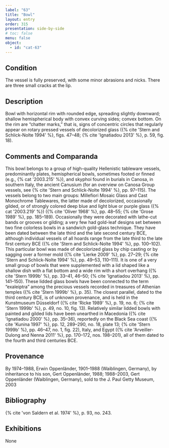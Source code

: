 ```yaml
---
label: "63"
title: "Bowl"
layout: entry
order: 315
presentation: side-by-side
# toc: false
menu: false
object:
  - id: "cat-63"
---
```


## Condition

The vessel is fully preserved, with some minor abrasions and nicks. There are three small cracks at the lip.

## Description

Bowl with horizontal rim with rounded edge, spreading slightly downward; shallow hemispherical body with convex curving sides; convex bottom. On the rim are “chatter marks,” that is, signs of concentric circles that regularly appear on rotary pressed vessels of decolorized glass ({% cite 'Stern and Schlick-Nolte 1994' %}, figs. 47–48; {% cite 'Ignatiadou 2013' %}, p. 59, fig. 18).

## Comments and Comparanda

This bowl belongs to a group of high-quality Hellenistic tableware vessels, predominantly plates, hemispherical bowls, sometimes footed or finned (e.g., {% cat '2003.215' %}), and skyphoi found in burials in Canosa, in southern Italy, the ancient Canusium (for an overview on Canosa Group vessels, see {% cite 'Stern and Schlick-Nolte 1994' %}, pp. 97–115). The vessels belong to two main groups: Millefiori Mosaic Glass and Cast Monochrome Tablewares, the latter made of decolorized, occasionally gilded, or of strongly colored deep blue and light blue or purple glass ({% cat '2003.219' %}) ({% cite 'Oliver 1968' %}, pp. 48–55; {% cite 'Grose 1989' %}, pp. 185–189). Occasionally they were decorated with lathe-cut bands or grooves or gilding; a very few had gold-leaf designs set between two fine colorless bowls in a sandwich gold-glass technique. They have been dated between the late third and the late second century BCE, although individual vessels of all hoards range from the late third to the late first century BCE ({% cite 'Stern and Schlick-Nolte 1994' %}, pp. 100–102). This particular bowl was made of decolorized glass by chip casting or by sagging over a former mold ({% cite 'Lierke 2009' %}, pp. 27–29; {% cite 'Stern and Schlick-Nolte 1994' %}, pp. 49–53, 110–111). It is one of a very small group of bowls that were supplemented with a lid shaped like a shallow dish with a flat bottom and a wide rim with a short overhang ({% cite 'Stern 1999b' %}, pp. 33–41, 46–50; {% cite 'Ignatiadou 2013' %}, pp. 141–150). These lidded glass bowls have been connected to the term “exaleiptra” among the precious vessels recorded in treasures of Athenian temples ({% cite 'Stern 1999b' %}, p. 35). The closest parallel, dated to the third century BCE, is of unknown provenance, and is held in the Kunstmuseum Düsseldorf ({% cite 'Ricke 1989' %}, p. 19, no. 6; {% cite 'Stern 1999b' %}, p. 49, no. 10, fig. 13). Relatively similar lidded bowls with painted and gilded lids have been unearthed in Macedonia ({% cite 'Ignatiadou 2000' %}, pp. 35–36), reportedly on the Black Sea coast ({% cite 'Kunina 1997' %}, pp. 12, 289–290, no. 18, plate 13; {% cite 'Stern 1999b' %}, pp. 46–47, no. 1, fig. 22), Italy, and Egypt ({% cite 'Arveiller-Dulong and Nenna 2011' %}, pp. 170–172, nos. 198–201), all of them dated to the fourth and third centuries BCE.

## Provenance

By 1974–1988, Erwin Oppenländer, 1901–1988 (Waiblingen, Germany), by inheritance to his son, Gert Oppenländer, 1988; 1988–2003, Gert Oppenländer (Waiblingen, Germany), sold to the J. Paul Getty Museum, 2003

## Bibliography

{% cite 'von Saldern et al. 1974' %}, p. 93, no. 243.

## Exhibitions

None
